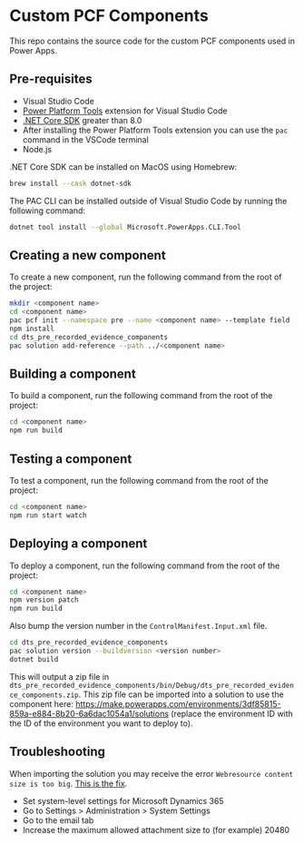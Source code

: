 # Custom PCF Components

This repo contains the source code for the custom PCF components used in Power Apps.

## Pre-requisites

- Visual Studio Code
- [Power Platform Tools](https://marketplace.visualstudio.com/items?itemName=microsoft-IsvExpTools.powerplatform-vscode) extension for Visual Studio Code
- [.NET Core SDK](https://dotnet.microsoft.com/download) greater than 8.0
- After installing the Power Platform Tools extension you can use the `pac` command in the VSCode terminal
- Node.js

.NET Core SDK can be installed on MacOS using Homebrew:

```bash
brew install --cask dotnet-sdk
```

The PAC CLI can be installed outside of Visual Studio Code by running the following command:

```bash
dotnet tool install --global Microsoft.PowerApps.CLI.Tool
```

## Creating a new component

To create a new component, run the following command from the root of the project:

```bash
mkdir <component name>
cd <component name>
pac pcf init --namespace pre --name <component name> --template field
npm install
cd dts_pre_recorded_evidence_components
pac solution add-reference --path ../<component name>
```

## Building a component

To build a component, run the following command from the root of the project:

```bash
cd <component name>
npm run build
```

## Testing a component

To test a component, run the following command from the root of the project:

```bash
cd <component name>
npm run start watch
```

## Deploying a component

To deploy a component, run the following command from the root of the project:

```bash
cd <component name>
npm version patch
npm run build
```

Also bump the version number in the `ControlManifest.Input.xml` file.

```bash
cd dts_pre_recorded_evidence_components
pac solution version --buildversion <version number>
dotnet build
```

This will output a zip file in `dts_pre_recorded_evidence_components/bin/Debug/dts_pre_recorded_evidence_components.zip`. This zip file can be imported into a solution to use the component here: <https://make.powerapps.com/environments/3df85815-859a-e884-8b20-6a6dac1054a1/solutions> (replace the environment ID with the ID of the environment you want to deploy to).

## Troubleshooting

When importing the solution you may receive the error `Webresource content size is too big`. [This is the fix](https://powerusers.microsoft.com/t5/Power-Apps-Pro-Dev-ISV/imported-PCF-solution-error/m-p/552539/highlight/true#M2373).

- Set system-level settings for Microsoft Dynamics 365
- Go to Settings > Administration > System Settings
- Go to the email tab
- Increase the maximum allowed attachment size to (for example) 20480
